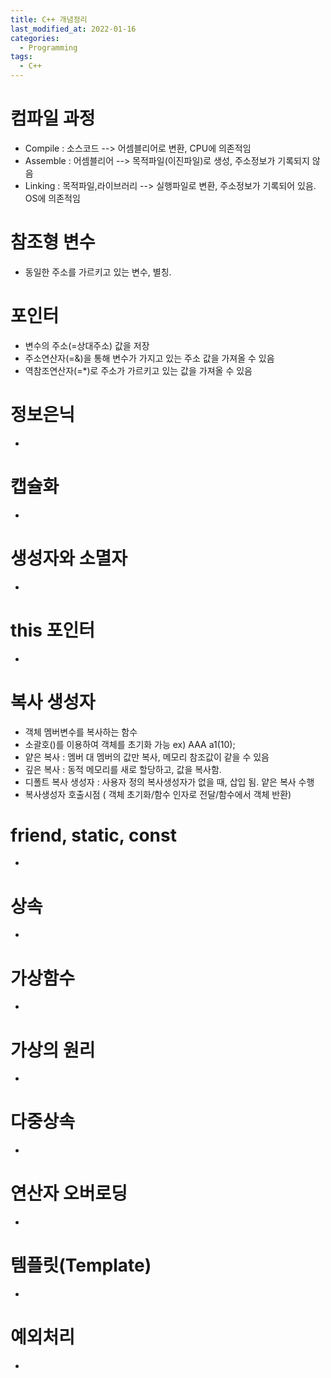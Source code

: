 ```yaml
---
title: C++ 개념정리
last_modified_at: 2022-01-16
categories: 
  - Programming
tags:
  - C++
---
```

# 컴파일 과정

- Compile : 소스코드 --> 어셈블리어로 변환, CPU에 의존적임
- Assemble : 어셈블리어 --> 목적파일(이진파일)로 생성, 주소정보가 기록되지 않음
- Linking : 목적파일,라이브러리 --> 실행파일로 변환, 주소정보가 기록되어 있음. OS에 의존적임

# 참조형 변수
- 동일한 주소를 가르키고 있는 변수, 별칭.

# 포인터
- 변수의 주소(=상대주소) 값을 저장
- 주소연산자(=&)을 통해 변수가 가지고 있는 주소 값을 가져올 수 있음
- 역참조연산자(=*)로 주소가 가르키고 있는 값을 가져올 수 있음

# 정보은닉
-

# 캡슐화
-

# 생성자와 소멸자
-

# this 포인터
-

# 복사 생성자
- 객체 멤버변수를 복사하는 함수
- 소괄호()를 이용하여 객체를 초기화 가능 ex) AAA a1(10);
- 얕은 복사 : 멤버 대 멤버의 값만 복사, 메모리 참조값이 같을 수 있음
- 깊은 복사 : 동적 메모리를 새로 할당하고, 값을 복사함.
- 디폴트 복사 생성자 : 사용자 정의 복사생성자가 없을 때, 삽입 됨. 얕은 복사 수행
- 복사생성자 호출시점 ( 객체 초기화/함수 인자로 전달/함수에서 객체 반환)

# friend, static, const
-

# 상속
-

# 가상함수
-

# 가상의 원리
-

# 다중상속
-

# 연산자 오버로딩
-

# 템플릿(Template)
-

# 예외처리
-

